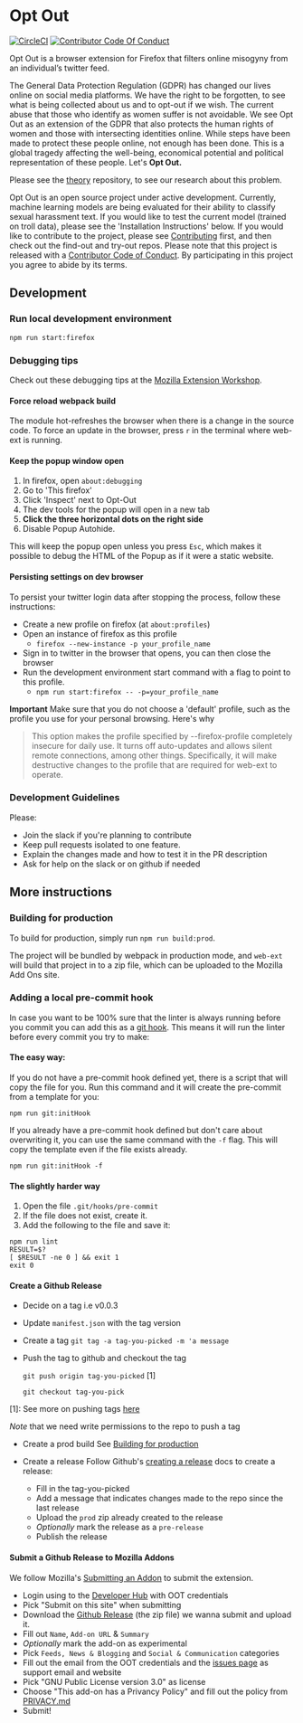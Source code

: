 # Opt Out

[![CircleCI](https://circleci.com/gh/opt-out-tools/opt-out.svg?style=svg)](https://circleci.com/gh/opt-out-tools/opt-out) [![Contributor Code Of Conduct](https://img.shields.io/badge/Code%20Of%20Conduct-v1.4%20adopted-ff69b4.svg)](CODE_OF_CONDUCT.md)

Opt Out is a browser extension for Firefox that filters online misogyny from an individual’s twitter feed.

The General Data Protection Regulation (GDPR) has changed our lives online on social media platforms. We have the right to be forgotten, to see what is being collected about us and to opt-out if we wish. The current abuse that those who identify as women suffer is not avoidable. We see Opt Out as an extension of the GDPR that also protects the human rights of women and those with intersecting identities online. While steps have been made to protect these people online, not enough has been done. This is a global tragedy affecting the well-being, economical potential and political representation of these people. Let's **Opt Out.**

Please see the [theory](https://github.com/opt-out-tools/theory-of-online-misogyny) repository, to see our research about this problem.

Opt Out is an open source project under active development. Currently, machine learning models are being evaluated for their ability to classify sexual harassment text. If you would like to test the current model (trained on troll data), please see the 'Installation Instructions' below. If you would like to contribute to the project, please see [Contributing](https://github.com/opt-out-tools/start-here/blob/master/CONTRIBUTING.md) first, and then check out the find-out and try-out repos. Please note that this project is released with a [Contributor Code of Conduct](https://github.com/malteserteresa/opt-out/blob/master/CODE_OF_CONDUCT.md). By participating in this project you agree to abide by its terms.

## Development

### Run local development environment

```
npm run start:firefox
```

### Debugging tips

Check out these debugging tips at the [Mozilla Extension Workshop](https://extensionworkshop.com/documentation/develop/debugging/).

#### Force reload webpack build

The module hot-refreshes the browser when there is a change in the source code. To force an update in the browser, press `r` in the terminal where web-ext is running.

#### Keep the popup window open

1. In firefox, open `about:debugging`
2. Go to 'This firefox'
3. Click 'Inspect' next to Opt-Out
4. The dev tools for the popup will open in a new tab
5. **Click the three horizontal dots on the right side**
6. Disable Popup Autohide.

This will keep the popup open unless you press `Esc`, which makes it possible to debug the HTML of the Popup as if it were a static website.

#### Persisting settings on dev browser

To persist your twitter login data after stopping the process, follow these instructions:

- Create a new profile on firefox (at `about:profiles`)
- Open an instance of firefox as this profile
  - `firefox --new-instance -p your_profile_name`
- Sign in to twitter in the browser that opens, you can then close the browser
- Run the development environment start command with a flag to point to this profile.
  - `npm run start:firefox -- -p=your_profile_name`

**Important** Make sure that you do not choose a 'default' profile, such as the profile you use for your personal browsing. Here's why

> This option makes the profile specified by --firefox-profile completely insecure for daily use. It turns off auto-updates and allows silent remote connections, among other things. Specifically, it will make destructive changes to the profile that are required for web-ext to operate.

### Development Guidelines

Please:

- Join the slack if you're planning to contribute
- Keep pull requests isolated to one feature.
- Explain the changes made and how to test it in the PR description
- Ask for help on the slack or on github if needed

## More instructions

### Building for production

To build for production, simply run `npm run build:prod`.

The project will be bundled by webpack in production mode, and `web-ext` will build that project in to a zip file, which can be uploaded to the Mozilla Add Ons site.

### Adding a local pre-commit hook

In case you want to be 100% sure that the linter is always running before you commit you can add this as a [git hook](https://git-scm.com/book/en/v2/Customizing-Git-Git-Hooks).
This means it will run the linter before every commit you try to make:

#### The easy way:

If you do not have a pre-commit hook defined yet, there is a script that will copy the file for you.
Run this command and it will create the pre-commit from a template for you:

```
npm run git:initHook
```

If you already have a pre-commit hook defined but don't care about overwriting it, you can use the same command with the `-f` flag.
This will copy the template even if the file exists already.

```
npm run git:initHook -f
```

#### The slightly harder way

1. Open the file `.git/hooks/pre-commit`
2. If the file does not exist, create it.
3. Add the following to the file and save it:

```
npm run lint
RESULT=$?
[ $RESULT -ne 0 ] && exit 1
exit 0
```

#### Create a Github Release

- Decide on a tag i.e v0.0.3

- Update `manifest.json` with the tag version

- Create a tag
  `git tag -a tag-you-picked -m 'a message`

- Push the tag to github and checkout the tag
  
  `git push origin tag-you-picked` [1]
  
  `git checkout tag-you-pick`
  
  
[1]:  See more on pushing tags [here](https://help.github.com/en/github/using-git/pushing-commits-to-a-remote-repository#pushing-tags)
  
  
  _Note_ that we need write permissions to the repo to push a tag

- Create a prod build
  See [Building for production](#building-for-production)
 
- Create a release
  Follow Github's [creating a release](https://help.github.com/en/github/administering-a-repository/managing-releases-in-a-repository#creating-a-release) docs to create a release:
  
  - Fill in the tag-you-picked
  - Add a message that indicates changes made to the repo since the last release
  - Upload the `prod` zip already created to the release
  - _Optionally_ mark the release as a `pre-release`
  - Publish the release
  
#### Submit a Github Release to Mozilla Addons

We follow Mozilla's [Submitting an Addon](https://extensionworkshop.com/documentation/publish/submitting-an-add-on/) to submit the extension.

- Login using to the [Developer Hub](https://addons.mozilla.org/developers/) with OOT credentials
- Pick "Submit on this site" when submitting
- Download the [Github Release](https://github.com/opt-out-tools/opt-out/releases) (the zip file) we wanna submit and upload it.
- Fill out `Name`, `Add-on URL` & `Summary`
- _Optionally_ mark the add-on as experimental
- Pick `Feeds, News & Blogging` and `Social & Communication` categories
- Fill out the email from the OOT credentials and the [issues page](https://github.com/opt-out-tools/opt-out/issues) as support email and website
- Pick "GNU Public License version 3.0" as license
- Choose "This add-on has a Privancy Policy" and fill out the policy from [PRIVACY.md](https://github.com/opt-out-tools/opt-out/blob/master/PRIVACY.md)
- Submit!
  
  
  
  
  
  
  
  
